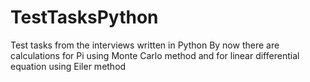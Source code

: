 # TestTasksPython
Test tasks from the interviews written in Python
By now there are calculations for Pi using Monte Carlo method and for linear differential equation using Eiler method
